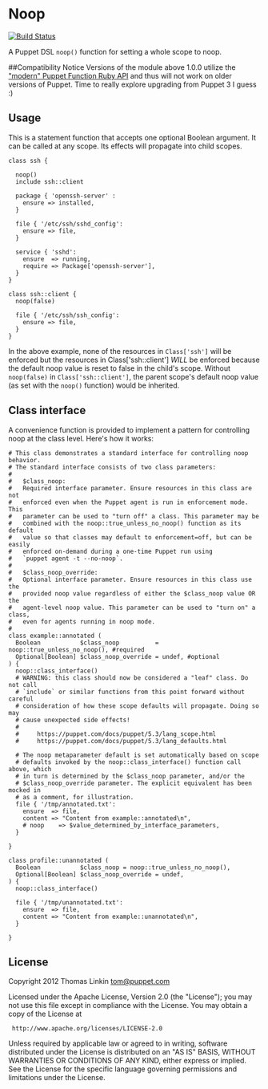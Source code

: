 # Noop

[![Build Status](https://travis-ci.org/trlinkin/trlinkin-noop.png?branch=master)](https://travis-ci.org/trlinkin/trlinkin-noop)

A Puppet DSL `noop()` function for setting a whole scope to noop.

##Compatibility Notice
Versions of the module above 1.0.0 utilize the ["modern" Puppet Function Ruby API](https://puppet.com/docs/puppet/latest/functions_ruby_overview.html) and thus
will not work on older versions of Puppet. Time to really explore upgrading from Puppet 3 I guess :)

## Usage

This is a statement function that accepts one optional Boolean argument. It can be called at any
scope. Its effects will propagate into child scopes.

```puppet
class ssh {

  noop()
  include ssh::client

  package { 'openssh-server' :
    ensure => installed,
  }

  file { '/etc/ssh/sshd_config':
    ensure => file,
  }

  service { 'sshd':
    ensure  => running,
    require => Package['openssh-server'],
  }
}

class ssh::client {
  noop(false)

  file { '/etc/ssh/ssh_config':
    ensure => file,
  }
}
```

In the above example, none of the resources in `Class['ssh']` will be enforced
but the resources in Class['ssh::client'] *WILL* be enforced because the
default noop value is reset to false in the child's scope. Without `noop(false)`
in `Class['ssh::client']`, the parent scope's default noop value (as set with the `noop()`
function) would be inherited.

## Class interface

A convenience function is provided to implement a pattern for controlling noop
at the class level. Here's how it works:

```puppet
# This class demonstrates a standard interface for controlling noop behavior.
# The standard interface consists of two class parameters:
#
#   $class_noop:
#   Required interface parameter. Ensure resources in this class are not
#   enforced even when the Puppet agent is run in enforcement mode. This
#   parameter can be used to "turn off" a class. This parameter may be
#   combined with the noop::true_unless_no_noop() function as its default
#   value so that classes may default to enforcement=off, but can be easily
#   enforced on-demand during a one-time Puppet run using
#   `puppet agent -t --no-noop`.
#
#   $class_noop_override:
#   Optional interface parameter. Ensure resources in this class use the
#   provided noop value regardless of either the $class_noop value OR the
#   agent-level noop value. This parameter can be used to "turn on" a class,
#   even for agents running in noop mode.
#
class example::annotated (
  Boolean           $class_noop          = noop::true_unless_no_noop(), #required
  Optional[Boolean] $class_noop_override = undef, #optional
) {
  noop::class_interface()
  # WARNING: this class should now be considered a "leaf" class. Do not call
  # `include` or similar functions from this point forward without careful
  # consideration of how these scope defaults will propagate. Doing so may
  # cause unexpected side effects!
  #
  #     https://puppet.com/docs/puppet/5.3/lang_scope.html
  #     https://puppet.com/docs/puppet/5.3/lang_defaults.html

  # The noop metaparameter default is set automatically based on scope
  # defaults invoked by the noop::class_interface() function call above, which
  # in turn is determined by the $class_noop parameter, and/or the
  # $class_noop_override parameter. The explicit equivalent has been mocked in
  # as a comment, for illustration.
  file { '/tmp/annotated.txt':
    ensure  => file,
    content => "Content from example::annotated\n",
    # noop    => $value_determined_by_interface_parameters,
  }

}
```

```puppet
class profile::unannotated (
  Boolean           $class_noop = noop::true_unless_no_noop(),
  Optional[Boolean] $class_noop_override = undef,
) {
  noop::class_interface()

  file { '/tmp/unannotated.txt':
    ensure  => file,
    content => "Content from example::unannotated\n",
  }

}
```


## License

   Copyright 2012 Thomas Linkin <tom@puppet.com>

   Licensed under the Apache License, Version 2.0 (the "License");
   you may not use this file except in compliance with the License.
   You may obtain a copy of the License at

     http://www.apache.org/licenses/LICENSE-2.0

   Unless required by applicable law or agreed to in writing, software
   distributed under the License is distributed on an "AS IS" BASIS,
   WITHOUT WARRANTIES OR CONDITIONS OF ANY KIND, either express or implied.
   See the License for the specific language governing permissions and
   limitations under the License.
